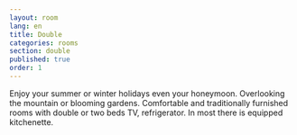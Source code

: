 ```yaml
---
layout: room
lang: en
title: Double
categories: rooms
section: double
published: true
order: 1
---
```


Enjoy your summer or winter holidays even your honeymoon. Overlooking the mountain or blooming gardens. Comfortable and traditionally furnished rooms with double or two beds TV, refrigerator. In most there is equipped kitchenette.
